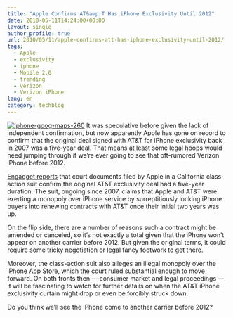 ```yaml
---
title: "Apple Confirms AT&amp;T Has iPhone Exclusivity Until 2012"
date: 2010-05-11T14:24:00+00:00
layout: single
author_profile: true
url: 2010/05/11/apple-confirms-att-has-iphone-exclusivity-until-2012/
tags:
  - Apple
  - exclusivity
  - iphone
  - Mobile 2.0
  - trending
  - verizon
  - Verizon iPhone
lang: en
category: techblog
---
```

[![iphone-goog-maps-260](http://lh4.ggpht.com/_vaUVXcmC3OI/S-lhgrM0O7I/AAAAAAAACIQ/f0Yn0W17HJg/iphone-goog-maps-260_thumb%5B2%5D.jpg?imgmax=800 "iphone-goog-maps-260")](http://lh3.ggpht.com/_vaUVXcmC3OI/S-lheuHnplI/AAAAAAAACIM/XbkX4EfmIzs/s1600-h/iphone-goog-maps-260%5B4%5D.jpg) It was speculative before given the lack of independent confirmation, but now apparently Apple has gone on record to confirm that the original deal signed with AT&T for iPhone exclusivity back in 2007 was a five-year deal. That means at least some legal hoops would need jumping through if we’re ever going to see that oft-rumored Verizon iPhone before 2012. 

[Engadget reports](http://www.engadget.com/2010/05/10/confirmed-apple-and-atandt-signed-five-year-iphone-exclusivity-de/) that court documents filed by Apple in a California class-action suit confirm the original AT&T exclusivity deal had a five-year duration. The suit, ongoing since 2007, claims that Apple and AT&T were exerting a monopoly over iPhone service by surreptitiously locking iPhone buyers into renewing contracts with AT&T once their initial two years was up. 

On the flip side, there are a number of reasons such a contract might be amended or canceled, so it’s not exactly a total given that the iPhone won’t appear on another carrier before 2012. But given the original terms, it could require some tricky negotiation or legal fancy footwork to get there. 

Moreover, the class-action suit also alleges an illegal monopoly over the iPhone App Store, which the court ruled substantial enough to move forward. On both fronts then — consumer market and legal proceedings — it will be fascinating to watch for further details on when the AT&T iPhone exclusivity curtain might drop or even be forcibly struck down. 

Do you think we’ll see the iPhone come to another carrier before 2012?